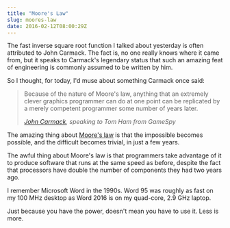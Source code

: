 ```yaml
---
title: "Moore's Law"
slug: moores-law
date: 2016-02-12T08:00:29Z
---
```


The fast inverse square root function I talked about yesterday is often attributed to John Carmack. The fact is, no one really knows where it came from, but it speaks to Carmack's legendary status that such an amazing feat of engineering is commonly assumed to be written by him.

So I thought, for today, I'd muse about something Carmack once said:

> Because of the nature of Moore's law, anything that an extremely clever graphics programmer can do at one point can be replicated by a merely competent programmer some number of years later.
>
> <cite>[John Carmack][], speaking to Tom Ham from GameSpy</cite>

<!--more-->

The amazing thing about [Moore's law][] is that the impossible becomes possible, and the difficult becomes trivial, in just a few years.

The awful thing about Moore's law is that programmers take advantage of it to produce software that runs at the same speed as before, despite the fact that processors have double the number of components they had two years ago.

I remember Microsoft Word in the 1990s. Word 95 was roughly as fast on my 100 MHz desktop as Word 2016 is on my quad-core, 2.9 GHz laptop.

Just because you have the power, doesn't mean you have to use it. Less is more.

[John Carmack]: https://en.wikiquote.org/wiki/John_D._Carmack
[Moore's law]: https://en.wikipedia.org/wiki/Moore's_law
